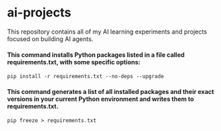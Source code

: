 # ai-projects
This repository contains all of my AI learning experiments and projects focused on building AI agents.



#### This command installs Python packages listed in a file called requirements.txt, with some specific options: 
```
pip install -r requirements.txt --no-deps --upgrade
```

#### This command generates a list of all installed packages and their exact versions in your current Python environment and writes them to requirements.txt.
```
pip freeze > requirements.txt
```
